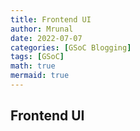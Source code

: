 ```yaml
---
title: Frontend UI
author: Mrunal
date: 2022-07-07 
categories: [GSoC Blogging]
tags: [GSoC]
math: true
mermaid: true
---
```


##  Frontend UI

![]()

![]()

![]()


